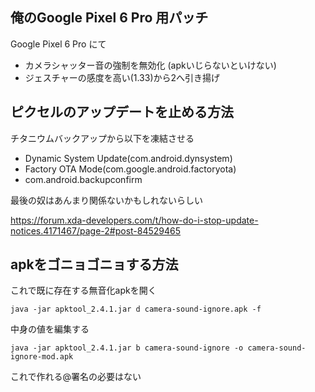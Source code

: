 ## 俺のGoogle Pixel 6 Pro 用パッチ

Google Pixel 6 Pro にて

* カメラシャッター音の強制を無効化 (apkいじらないといけない)
* ジェスチャーの感度を高い(1.33)から2へ引き揚げ


## ピクセルのアップデートを止める方法

チタニウムバックアップから以下を凍結させる

* Dynamic System Update(com.android.dynsystem)
* Factory OTA Mode(com.google.android.factoryota)
* com.android.backupconfirm

最後の奴はあんまり関係ないかもしれないらしい

https://forum.xda-developers.com/t/how-do-i-stop-update-notices.4171467/page-2#post-84529465

## apkをゴニョゴニョする方法

これで既に存在する無音化apkを開く

```
java -jar apktool_2.4.1.jar d camera-sound-ignore.apk -f
```

中身の値を編集する

```
java -jar apktool_2.4.1.jar b camera-sound-ignore -o camera-sound-ignore-mod.apk
```

これで作れる@署名の必要はない
